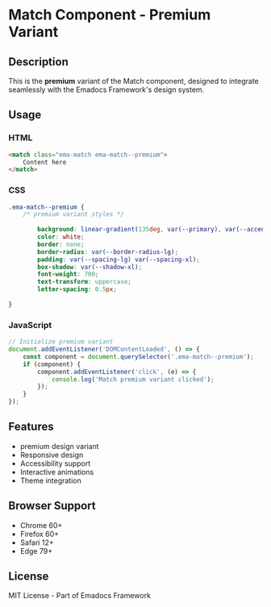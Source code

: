 # Match Component - Premium Variant

## Description
This is the **premium** variant of the Match component, designed to integrate seamlessly with the Emadocs Framework's design system.

## Usage

### HTML
```html
<match class="ema-match ema-match--premium">
    Content here
</match>
```

### CSS
```css
.ema-match--premium {
    /* premium variant styles */
    
        background: linear-gradient(135deg, var(--primary), var(--accent));
        color: white;
        border: none;
        border-radius: var(--border-radius-lg);
        padding: var(--spacing-lg) var(--spacing-xl);
        box-shadow: var(--shadow-xl);
        font-weight: 700;
        text-transform: uppercase;
        letter-spacing: 0.5px;
    
}
```

### JavaScript
```javascript
// Initialize premium variant
document.addEventListener('DOMContentLoaded', () => {
    const component = document.querySelector('.ema-match--premium');
    if (component) {
        component.addEventListener('click', (e) => {
            console.log('Match premium variant clicked');
        });
    }
});
```

## Features
- premium design variant
- Responsive design
- Accessibility support
- Interactive animations
- Theme integration

## Browser Support
- Chrome 60+
- Firefox 60+
- Safari 12+
- Edge 79+

## License
MIT License - Part of Emadocs Framework
